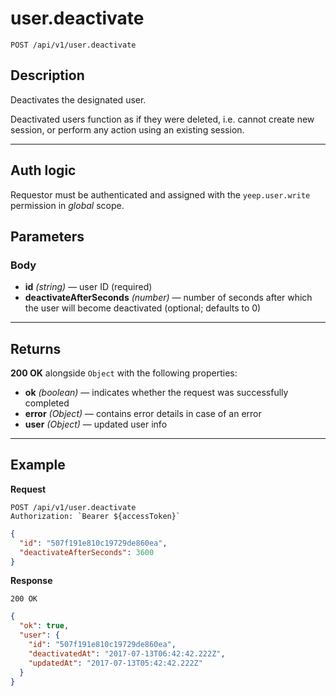 # user.deactivate

`POST /api/v1/user.deactivate`

## Description

Deactivates the designated user.

Deactivated users function as if they were deleted, i.e. cannot create new session, or perform any action using an existing session.

***

## Auth logic

Requestor must be authenticated and assigned with the `yeep.user.write` permission in _global_ scope.

## Parameters

### Body

- **id** _(string)_ — user ID (required)
- **deactivateAfterSeconds** _(number)_ — number of seconds after which the user will become deactivated (optional; defaults to 0)

***

## Returns

**200 OK** alongside `Object` with the following properties:

- **ok** _(boolean)_ — indicates whether the request was successfully completed
- **error** _(Object)_ — contains error details in case of an error
- **user** _(Object)_ — updated user info

***

## Example

**Request**

```
POST /api/v1/user.deactivate
Authorization: `Bearer ${accessToken}`
```

``` json
{
  "id": "507f191e810c19729de860ea",
  "deactivateAfterSeconds": 3600
}
```

**Response**

`200 OK`

``` json
{
  "ok": true,
  "user": {
    "id": "507f191e810c19729de860ea",
    "deactivatedAt": "2017-07-13T06:42:42.222Z",
    "updatedAt": "2017-07-13T05:42:42.222Z"
  }
}
```
